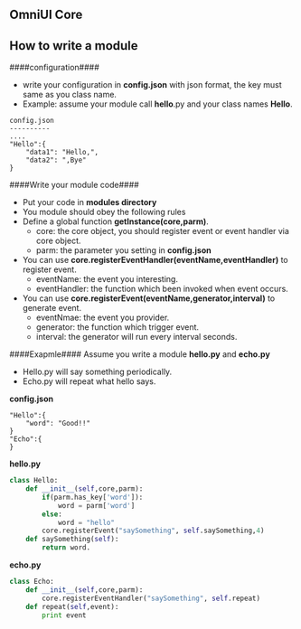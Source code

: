 OmniUI Core 
---------------






## How to write a module ##
####configuration####
- write your configuration in **config.json** with json format, the key must same as you class name.
- Example:  assume your module call **hello**.py and your class names **Hello**. 

```
config.json
----------
....
"Hello":{
    "data1": "Hello,",
    "data2": ",Bye"
}
```
####Write your module code####
- Put your code in **modules directory**
- You module should obey the following rules  
- Define a global function **getInstance(core,parm)**.
    * core: the core object, you should register event or event handler via core object.
    * parm: the parameter you setting in **config.json**
- You can use  **core.registerEventHandler(eventName,eventHandler)** to register event.
    * eventName: the event you interesting.
    * eventHandler: the function which been invoked when event occurs.
- You can use  **core.registerEvent(eventName,generator,interval)** to generate event.
    * eventNmae: the event you provider.
    * generator: the function which trigger event. 
    * interval: the generator will run every interval seconds.

####Exapmle####
Assume you write a module **hello.py** and **echo.py**

- Hello.py will say something periodically.
- Echo.py will repeat what hello says.

**config.json**
```
"Hello":{
    "word": "Good!!"
}
"Echo":{
}
```


**hello.py**
``` python
class Hello:
    def __init__(self,core,parm):
        if(parm.has_key['word']):
            word = parm['word']
        else:
            word = "hello"
        core.registerEvent("saySomething", self.saySomething,4)
    def saySomething(self):
        return word.
```


**echo.py**
``` python
class Echo:
    def __init__(self,core,parm):
        core.registerEventHandler("saySomething", self.repeat)
    def repeat(self,event):
        print event
```


